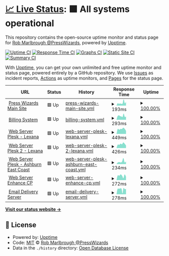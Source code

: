 # [📈 Live Status](https://presswizards.github.io/upptime): <!--live status--> **🟩 All systems operational**

This repository contains the open-source uptime monitor and status page for [Rob Marlbrough @PressWizards](https://presswizards.com/), powered by [Upptime](https://github.com/upptime/upptime).

[![Uptime CI](https://github.com/presswizards/upptime/workflows/Uptime%20CI/badge.svg)](https://github.com/presswizards/upptime/actions?query=workflow%3A%22Uptime+CI%22)
[![Response Time CI](https://github.com/presswizards/upptime/workflows/Response%20Time%20CI/badge.svg)](https://github.com/presswizards/upptime/actions?query=workflow%3A%22Response+Time+CI%22)
[![Graphs CI](https://github.com/presswizards/upptime/workflows/Graphs%20CI/badge.svg)](https://github.com/presswizards/upptime/actions?query=workflow%3A%22Graphs+CI%22)
[![Static Site CI](https://github.com/presswizards/upptime/workflows/Static%20Site%20CI/badge.svg)](https://github.com/presswizards/upptime/actions?query=workflow%3A%22Static+Site+CI%22)
[![Summary CI](https://github.com/presswizards/upptime/workflows/Summary%20CI/badge.svg)](https://github.com/presswizards/upptime/actions?query=workflow%3A%22Summary+CI%22)

With [Upptime](https://upptime.js.org), you can get your own unlimited and free uptime monitor and status page, powered entirely by a GitHub repository. We use [Issues](https://github.com/presswizards/upptime/issues) as incident reports, [Actions](https://github.com/presswizards/upptime/actions) as uptime monitors, and [Pages](https://presswizards.github.io/upptime) for the status page.

<!--start: status pages-->
<!-- This summary is generated by Upptime (https://github.com/upptime/upptime) -->
<!-- Do not edit this manually, your changes will be overwritten -->
<!-- prettier-ignore -->
| URL | Status | History | Response Time | Uptime |
| --- | ------ | ------- | ------------- | ------ |
| <img alt="" src="https://icons.duckduckgo.com/ip3/presswizards.com.ico" height="13"> [Press Wizards Main Site](https://presswizards.com) | 🟩 Up | [press-wizards-main-site.yml](https://github.com/presswizards/upptime/commits/HEAD/history/press-wizards-main-site.yml) | <details><summary><img alt="Response time graph" src="./graphs/press-wizards-main-site/response-time-week.png" height="20"> 193ms</summary><br><a href="https://presswizards.github.io/upptime/history/press-wizards-main-site"><img alt="Response time 145" src="https://img.shields.io/endpoint?url=https%3A%2F%2Fraw.githubusercontent.com%2Fpresswizards%2Fupptime%2FHEAD%2Fapi%2Fpress-wizards-main-site%2Fresponse-time.json"></a><br><a href="https://presswizards.github.io/upptime/history/press-wizards-main-site"><img alt="24-hour response time 252" src="https://img.shields.io/endpoint?url=https%3A%2F%2Fraw.githubusercontent.com%2Fpresswizards%2Fupptime%2FHEAD%2Fapi%2Fpress-wizards-main-site%2Fresponse-time-day.json"></a><br><a href="https://presswizards.github.io/upptime/history/press-wizards-main-site"><img alt="7-day response time 193" src="https://img.shields.io/endpoint?url=https%3A%2F%2Fraw.githubusercontent.com%2Fpresswizards%2Fupptime%2FHEAD%2Fapi%2Fpress-wizards-main-site%2Fresponse-time-week.json"></a><br><a href="https://presswizards.github.io/upptime/history/press-wizards-main-site"><img alt="30-day response time 225" src="https://img.shields.io/endpoint?url=https%3A%2F%2Fraw.githubusercontent.com%2Fpresswizards%2Fupptime%2FHEAD%2Fapi%2Fpress-wizards-main-site%2Fresponse-time-month.json"></a><br><a href="https://presswizards.github.io/upptime/history/press-wizards-main-site"><img alt="1-year response time 158" src="https://img.shields.io/endpoint?url=https%3A%2F%2Fraw.githubusercontent.com%2Fpresswizards%2Fupptime%2FHEAD%2Fapi%2Fpress-wizards-main-site%2Fresponse-time-year.json"></a></details> | <details><summary><a href="https://presswizards.github.io/upptime/history/press-wizards-main-site">100.00%</a></summary><a href="https://presswizards.github.io/upptime/history/press-wizards-main-site"><img alt="All-time uptime 100.00%" src="https://img.shields.io/endpoint?url=https%3A%2F%2Fraw.githubusercontent.com%2Fpresswizards%2Fupptime%2FHEAD%2Fapi%2Fpress-wizards-main-site%2Fuptime.json"></a><br><a href="https://presswizards.github.io/upptime/history/press-wizards-main-site"><img alt="24-hour uptime 100.00%" src="https://img.shields.io/endpoint?url=https%3A%2F%2Fraw.githubusercontent.com%2Fpresswizards%2Fupptime%2FHEAD%2Fapi%2Fpress-wizards-main-site%2Fuptime-day.json"></a><br><a href="https://presswizards.github.io/upptime/history/press-wizards-main-site"><img alt="7-day uptime 100.00%" src="https://img.shields.io/endpoint?url=https%3A%2F%2Fraw.githubusercontent.com%2Fpresswizards%2Fupptime%2FHEAD%2Fapi%2Fpress-wizards-main-site%2Fuptime-week.json"></a><br><a href="https://presswizards.github.io/upptime/history/press-wizards-main-site"><img alt="30-day uptime 100.00%" src="https://img.shields.io/endpoint?url=https%3A%2F%2Fraw.githubusercontent.com%2Fpresswizards%2Fupptime%2FHEAD%2Fapi%2Fpress-wizards-main-site%2Fuptime-month.json"></a><br><a href="https://presswizards.github.io/upptime/history/press-wizards-main-site"><img alt="1-year uptime 100.00%" src="https://img.shields.io/endpoint?url=https%3A%2F%2Fraw.githubusercontent.com%2Fpresswizards%2Fupptime%2FHEAD%2Fapi%2Fpress-wizards-main-site%2Fuptime-year.json"></a></details>
| <img alt="" src="https://icons.duckduckgo.com/ip3/billing.presswizards.com.ico" height="13"> [Billing System](https://billing.presswizards.com) | 🟩 Up | [billing-system.yml](https://github.com/presswizards/upptime/commits/HEAD/history/billing-system.yml) | <details><summary><img alt="Response time graph" src="./graphs/billing-system/response-time-week.png" height="20"> 293ms</summary><br><a href="https://presswizards.github.io/upptime/history/billing-system"><img alt="Response time 311" src="https://img.shields.io/endpoint?url=https%3A%2F%2Fraw.githubusercontent.com%2Fpresswizards%2Fupptime%2FHEAD%2Fapi%2Fbilling-system%2Fresponse-time.json"></a><br><a href="https://presswizards.github.io/upptime/history/billing-system"><img alt="24-hour response time 247" src="https://img.shields.io/endpoint?url=https%3A%2F%2Fraw.githubusercontent.com%2Fpresswizards%2Fupptime%2FHEAD%2Fapi%2Fbilling-system%2Fresponse-time-day.json"></a><br><a href="https://presswizards.github.io/upptime/history/billing-system"><img alt="7-day response time 293" src="https://img.shields.io/endpoint?url=https%3A%2F%2Fraw.githubusercontent.com%2Fpresswizards%2Fupptime%2FHEAD%2Fapi%2Fbilling-system%2Fresponse-time-week.json"></a><br><a href="https://presswizards.github.io/upptime/history/billing-system"><img alt="30-day response time 318" src="https://img.shields.io/endpoint?url=https%3A%2F%2Fraw.githubusercontent.com%2Fpresswizards%2Fupptime%2FHEAD%2Fapi%2Fbilling-system%2Fresponse-time-month.json"></a><br><a href="https://presswizards.github.io/upptime/history/billing-system"><img alt="1-year response time 321" src="https://img.shields.io/endpoint?url=https%3A%2F%2Fraw.githubusercontent.com%2Fpresswizards%2Fupptime%2FHEAD%2Fapi%2Fbilling-system%2Fresponse-time-year.json"></a></details> | <details><summary><a href="https://presswizards.github.io/upptime/history/billing-system">100.00%</a></summary><a href="https://presswizards.github.io/upptime/history/billing-system"><img alt="All-time uptime 99.97%" src="https://img.shields.io/endpoint?url=https%3A%2F%2Fraw.githubusercontent.com%2Fpresswizards%2Fupptime%2FHEAD%2Fapi%2Fbilling-system%2Fuptime.json"></a><br><a href="https://presswizards.github.io/upptime/history/billing-system"><img alt="24-hour uptime 100.00%" src="https://img.shields.io/endpoint?url=https%3A%2F%2Fraw.githubusercontent.com%2Fpresswizards%2Fupptime%2FHEAD%2Fapi%2Fbilling-system%2Fuptime-day.json"></a><br><a href="https://presswizards.github.io/upptime/history/billing-system"><img alt="7-day uptime 100.00%" src="https://img.shields.io/endpoint?url=https%3A%2F%2Fraw.githubusercontent.com%2Fpresswizards%2Fupptime%2FHEAD%2Fapi%2Fbilling-system%2Fuptime-week.json"></a><br><a href="https://presswizards.github.io/upptime/history/billing-system"><img alt="30-day uptime 100.00%" src="https://img.shields.io/endpoint?url=https%3A%2F%2Fraw.githubusercontent.com%2Fpresswizards%2Fupptime%2FHEAD%2Fapi%2Fbilling-system%2Fuptime-month.json"></a><br><a href="https://presswizards.github.io/upptime/history/billing-system"><img alt="1-year uptime 99.99%" src="https://img.shields.io/endpoint?url=https%3A%2F%2Fraw.githubusercontent.com%2Fpresswizards%2Fupptime%2FHEAD%2Fapi%2Fbilling-system%2Fuptime-year.json"></a></details>
| <img alt="" src="https://icons.duckduckgo.com/ip3/plesk.presswizards.com.ico" height="13"> [Web Server Plesk - Lexana](https://plesk.presswizards.com) | 🟩 Up | [web-server-plesk-lexana.yml](https://github.com/presswizards/upptime/commits/HEAD/history/web-server-plesk-lexana.yml) | <details><summary><img alt="Response time graph" src="./graphs/web-server-plesk-lexana/response-time-week.png" height="20"> 449ms</summary><br><a href="https://presswizards.github.io/upptime/history/web-server-plesk-lexana"><img alt="Response time 449" src="https://img.shields.io/endpoint?url=https%3A%2F%2Fraw.githubusercontent.com%2Fpresswizards%2Fupptime%2FHEAD%2Fapi%2Fweb-server-plesk-lexana%2Fresponse-time.json"></a><br><a href="https://presswizards.github.io/upptime/history/web-server-plesk-lexana"><img alt="24-hour response time 286" src="https://img.shields.io/endpoint?url=https%3A%2F%2Fraw.githubusercontent.com%2Fpresswizards%2Fupptime%2FHEAD%2Fapi%2Fweb-server-plesk-lexana%2Fresponse-time-day.json"></a><br><a href="https://presswizards.github.io/upptime/history/web-server-plesk-lexana"><img alt="7-day response time 449" src="https://img.shields.io/endpoint?url=https%3A%2F%2Fraw.githubusercontent.com%2Fpresswizards%2Fupptime%2FHEAD%2Fapi%2Fweb-server-plesk-lexana%2Fresponse-time-week.json"></a><br><a href="https://presswizards.github.io/upptime/history/web-server-plesk-lexana"><img alt="30-day response time 449" src="https://img.shields.io/endpoint?url=https%3A%2F%2Fraw.githubusercontent.com%2Fpresswizards%2Fupptime%2FHEAD%2Fapi%2Fweb-server-plesk-lexana%2Fresponse-time-month.json"></a><br><a href="https://presswizards.github.io/upptime/history/web-server-plesk-lexana"><img alt="1-year response time 449" src="https://img.shields.io/endpoint?url=https%3A%2F%2Fraw.githubusercontent.com%2Fpresswizards%2Fupptime%2FHEAD%2Fapi%2Fweb-server-plesk-lexana%2Fresponse-time-year.json"></a></details> | <details><summary><a href="https://presswizards.github.io/upptime/history/web-server-plesk-lexana">100.00%</a></summary><a href="https://presswizards.github.io/upptime/history/web-server-plesk-lexana"><img alt="All-time uptime 100.00%" src="https://img.shields.io/endpoint?url=https%3A%2F%2Fraw.githubusercontent.com%2Fpresswizards%2Fupptime%2FHEAD%2Fapi%2Fweb-server-plesk-lexana%2Fuptime.json"></a><br><a href="https://presswizards.github.io/upptime/history/web-server-plesk-lexana"><img alt="24-hour uptime 100.00%" src="https://img.shields.io/endpoint?url=https%3A%2F%2Fraw.githubusercontent.com%2Fpresswizards%2Fupptime%2FHEAD%2Fapi%2Fweb-server-plesk-lexana%2Fuptime-day.json"></a><br><a href="https://presswizards.github.io/upptime/history/web-server-plesk-lexana"><img alt="7-day uptime 100.00%" src="https://img.shields.io/endpoint?url=https%3A%2F%2Fraw.githubusercontent.com%2Fpresswizards%2Fupptime%2FHEAD%2Fapi%2Fweb-server-plesk-lexana%2Fuptime-week.json"></a><br><a href="https://presswizards.github.io/upptime/history/web-server-plesk-lexana"><img alt="30-day uptime 100.00%" src="https://img.shields.io/endpoint?url=https%3A%2F%2Fraw.githubusercontent.com%2Fpresswizards%2Fupptime%2FHEAD%2Fapi%2Fweb-server-plesk-lexana%2Fuptime-month.json"></a><br><a href="https://presswizards.github.io/upptime/history/web-server-plesk-lexana"><img alt="1-year uptime 100.00%" src="https://img.shields.io/endpoint?url=https%3A%2F%2Fraw.githubusercontent.com%2Fpresswizards%2Fupptime%2FHEAD%2Fapi%2Fweb-server-plesk-lexana%2Fuptime-year.json"></a></details>
| <img alt="" src="https://icons.duckduckgo.com/ip3/plesk2.presswizards.com.ico" height="13"> [Web Server Plesk 2 - Lexana](https://plesk2.presswizards.com) | 🟩 Up | [web-server-plesk-2-lexana.yml](https://github.com/presswizards/upptime/commits/HEAD/history/web-server-plesk-2-lexana.yml) | <details><summary><img alt="Response time graph" src="./graphs/web-server-plesk-2-lexana/response-time-week.png" height="20"> 426ms</summary><br><a href="https://presswizards.github.io/upptime/history/web-server-plesk-2-lexana"><img alt="Response time 426" src="https://img.shields.io/endpoint?url=https%3A%2F%2Fraw.githubusercontent.com%2Fpresswizards%2Fupptime%2FHEAD%2Fapi%2Fweb-server-plesk-2-lexana%2Fresponse-time.json"></a><br><a href="https://presswizards.github.io/upptime/history/web-server-plesk-2-lexana"><img alt="24-hour response time 277" src="https://img.shields.io/endpoint?url=https%3A%2F%2Fraw.githubusercontent.com%2Fpresswizards%2Fupptime%2FHEAD%2Fapi%2Fweb-server-plesk-2-lexana%2Fresponse-time-day.json"></a><br><a href="https://presswizards.github.io/upptime/history/web-server-plesk-2-lexana"><img alt="7-day response time 426" src="https://img.shields.io/endpoint?url=https%3A%2F%2Fraw.githubusercontent.com%2Fpresswizards%2Fupptime%2FHEAD%2Fapi%2Fweb-server-plesk-2-lexana%2Fresponse-time-week.json"></a><br><a href="https://presswizards.github.io/upptime/history/web-server-plesk-2-lexana"><img alt="30-day response time 426" src="https://img.shields.io/endpoint?url=https%3A%2F%2Fraw.githubusercontent.com%2Fpresswizards%2Fupptime%2FHEAD%2Fapi%2Fweb-server-plesk-2-lexana%2Fresponse-time-month.json"></a><br><a href="https://presswizards.github.io/upptime/history/web-server-plesk-2-lexana"><img alt="1-year response time 426" src="https://img.shields.io/endpoint?url=https%3A%2F%2Fraw.githubusercontent.com%2Fpresswizards%2Fupptime%2FHEAD%2Fapi%2Fweb-server-plesk-2-lexana%2Fresponse-time-year.json"></a></details> | <details><summary><a href="https://presswizards.github.io/upptime/history/web-server-plesk-2-lexana">100.00%</a></summary><a href="https://presswizards.github.io/upptime/history/web-server-plesk-2-lexana"><img alt="All-time uptime 100.00%" src="https://img.shields.io/endpoint?url=https%3A%2F%2Fraw.githubusercontent.com%2Fpresswizards%2Fupptime%2FHEAD%2Fapi%2Fweb-server-plesk-2-lexana%2Fuptime.json"></a><br><a href="https://presswizards.github.io/upptime/history/web-server-plesk-2-lexana"><img alt="24-hour uptime 100.00%" src="https://img.shields.io/endpoint?url=https%3A%2F%2Fraw.githubusercontent.com%2Fpresswizards%2Fupptime%2FHEAD%2Fapi%2Fweb-server-plesk-2-lexana%2Fuptime-day.json"></a><br><a href="https://presswizards.github.io/upptime/history/web-server-plesk-2-lexana"><img alt="7-day uptime 100.00%" src="https://img.shields.io/endpoint?url=https%3A%2F%2Fraw.githubusercontent.com%2Fpresswizards%2Fupptime%2FHEAD%2Fapi%2Fweb-server-plesk-2-lexana%2Fuptime-week.json"></a><br><a href="https://presswizards.github.io/upptime/history/web-server-plesk-2-lexana"><img alt="30-day uptime 100.00%" src="https://img.shields.io/endpoint?url=https%3A%2F%2Fraw.githubusercontent.com%2Fpresswizards%2Fupptime%2FHEAD%2Fapi%2Fweb-server-plesk-2-lexana%2Fuptime-month.json"></a><br><a href="https://presswizards.github.io/upptime/history/web-server-plesk-2-lexana"><img alt="1-year uptime 100.00%" src="https://img.shields.io/endpoint?url=https%3A%2F%2Fraw.githubusercontent.com%2Fpresswizards%2Fupptime%2FHEAD%2Fapi%2Fweb-server-plesk-2-lexana%2Fuptime-year.json"></a></details>
| <img alt="" src="https://icons.duckduckgo.com/ip3/ashburn.presswizards.com.ico" height="13"> [Web Server Plesk - Ashburn East Coast](https://ashburn.presswizards.com) | 🟩 Up | [web-server-plesk-ashburn-east-coast.yml](https://github.com/presswizards/upptime/commits/HEAD/history/web-server-plesk-ashburn-east-coast.yml) | <details><summary><img alt="Response time graph" src="./graphs/web-server-plesk-ashburn-east-coast/response-time-week.png" height="20"> 234ms</summary><br><a href="https://presswizards.github.io/upptime/history/web-server-plesk-ashburn-east-coast"><img alt="Response time 234" src="https://img.shields.io/endpoint?url=https%3A%2F%2Fraw.githubusercontent.com%2Fpresswizards%2Fupptime%2FHEAD%2Fapi%2Fweb-server-plesk-ashburn-east-coast%2Fresponse-time.json"></a><br><a href="https://presswizards.github.io/upptime/history/web-server-plesk-ashburn-east-coast"><img alt="24-hour response time 228" src="https://img.shields.io/endpoint?url=https%3A%2F%2Fraw.githubusercontent.com%2Fpresswizards%2Fupptime%2FHEAD%2Fapi%2Fweb-server-plesk-ashburn-east-coast%2Fresponse-time-day.json"></a><br><a href="https://presswizards.github.io/upptime/history/web-server-plesk-ashburn-east-coast"><img alt="7-day response time 234" src="https://img.shields.io/endpoint?url=https%3A%2F%2Fraw.githubusercontent.com%2Fpresswizards%2Fupptime%2FHEAD%2Fapi%2Fweb-server-plesk-ashburn-east-coast%2Fresponse-time-week.json"></a><br><a href="https://presswizards.github.io/upptime/history/web-server-plesk-ashburn-east-coast"><img alt="30-day response time 234" src="https://img.shields.io/endpoint?url=https%3A%2F%2Fraw.githubusercontent.com%2Fpresswizards%2Fupptime%2FHEAD%2Fapi%2Fweb-server-plesk-ashburn-east-coast%2Fresponse-time-month.json"></a><br><a href="https://presswizards.github.io/upptime/history/web-server-plesk-ashburn-east-coast"><img alt="1-year response time 234" src="https://img.shields.io/endpoint?url=https%3A%2F%2Fraw.githubusercontent.com%2Fpresswizards%2Fupptime%2FHEAD%2Fapi%2Fweb-server-plesk-ashburn-east-coast%2Fresponse-time-year.json"></a></details> | <details><summary><a href="https://presswizards.github.io/upptime/history/web-server-plesk-ashburn-east-coast">100.00%</a></summary><a href="https://presswizards.github.io/upptime/history/web-server-plesk-ashburn-east-coast"><img alt="All-time uptime 100.00%" src="https://img.shields.io/endpoint?url=https%3A%2F%2Fraw.githubusercontent.com%2Fpresswizards%2Fupptime%2FHEAD%2Fapi%2Fweb-server-plesk-ashburn-east-coast%2Fuptime.json"></a><br><a href="https://presswizards.github.io/upptime/history/web-server-plesk-ashburn-east-coast"><img alt="24-hour uptime 100.00%" src="https://img.shields.io/endpoint?url=https%3A%2F%2Fraw.githubusercontent.com%2Fpresswizards%2Fupptime%2FHEAD%2Fapi%2Fweb-server-plesk-ashburn-east-coast%2Fuptime-day.json"></a><br><a href="https://presswizards.github.io/upptime/history/web-server-plesk-ashburn-east-coast"><img alt="7-day uptime 100.00%" src="https://img.shields.io/endpoint?url=https%3A%2F%2Fraw.githubusercontent.com%2Fpresswizards%2Fupptime%2FHEAD%2Fapi%2Fweb-server-plesk-ashburn-east-coast%2Fuptime-week.json"></a><br><a href="https://presswizards.github.io/upptime/history/web-server-plesk-ashburn-east-coast"><img alt="30-day uptime 100.00%" src="https://img.shields.io/endpoint?url=https%3A%2F%2Fraw.githubusercontent.com%2Fpresswizards%2Fupptime%2FHEAD%2Fapi%2Fweb-server-plesk-ashburn-east-coast%2Fuptime-month.json"></a><br><a href="https://presswizards.github.io/upptime/history/web-server-plesk-ashburn-east-coast"><img alt="1-year uptime 100.00%" src="https://img.shields.io/endpoint?url=https%3A%2F%2Fraw.githubusercontent.com%2Fpresswizards%2Fupptime%2FHEAD%2Fapi%2Fweb-server-plesk-ashburn-east-coast%2Fuptime-year.json"></a></details>
| <img alt="" src="https://icons.duckduckgo.com/ip3/enhance.presswizards.com.ico" height="13"> [Web Server Enhance CP](https://enhance.presswizards.com) | 🟩 Up | [web-server-enhance-cp.yml](https://github.com/presswizards/upptime/commits/HEAD/history/web-server-enhance-cp.yml) | <details><summary><img alt="Response time graph" src="./graphs/web-server-enhance-cp/response-time-week.png" height="20"> 272ms</summary><br><a href="https://presswizards.github.io/upptime/history/web-server-enhance-cp"><img alt="Response time 272" src="https://img.shields.io/endpoint?url=https%3A%2F%2Fraw.githubusercontent.com%2Fpresswizards%2Fupptime%2FHEAD%2Fapi%2Fweb-server-enhance-cp%2Fresponse-time.json"></a><br><a href="https://presswizards.github.io/upptime/history/web-server-enhance-cp"><img alt="24-hour response time 215" src="https://img.shields.io/endpoint?url=https%3A%2F%2Fraw.githubusercontent.com%2Fpresswizards%2Fupptime%2FHEAD%2Fapi%2Fweb-server-enhance-cp%2Fresponse-time-day.json"></a><br><a href="https://presswizards.github.io/upptime/history/web-server-enhance-cp"><img alt="7-day response time 272" src="https://img.shields.io/endpoint?url=https%3A%2F%2Fraw.githubusercontent.com%2Fpresswizards%2Fupptime%2FHEAD%2Fapi%2Fweb-server-enhance-cp%2Fresponse-time-week.json"></a><br><a href="https://presswizards.github.io/upptime/history/web-server-enhance-cp"><img alt="30-day response time 272" src="https://img.shields.io/endpoint?url=https%3A%2F%2Fraw.githubusercontent.com%2Fpresswizards%2Fupptime%2FHEAD%2Fapi%2Fweb-server-enhance-cp%2Fresponse-time-month.json"></a><br><a href="https://presswizards.github.io/upptime/history/web-server-enhance-cp"><img alt="1-year response time 272" src="https://img.shields.io/endpoint?url=https%3A%2F%2Fraw.githubusercontent.com%2Fpresswizards%2Fupptime%2FHEAD%2Fapi%2Fweb-server-enhance-cp%2Fresponse-time-year.json"></a></details> | <details><summary><a href="https://presswizards.github.io/upptime/history/web-server-enhance-cp">100.00%</a></summary><a href="https://presswizards.github.io/upptime/history/web-server-enhance-cp"><img alt="All-time uptime 100.00%" src="https://img.shields.io/endpoint?url=https%3A%2F%2Fraw.githubusercontent.com%2Fpresswizards%2Fupptime%2FHEAD%2Fapi%2Fweb-server-enhance-cp%2Fuptime.json"></a><br><a href="https://presswizards.github.io/upptime/history/web-server-enhance-cp"><img alt="24-hour uptime 100.00%" src="https://img.shields.io/endpoint?url=https%3A%2F%2Fraw.githubusercontent.com%2Fpresswizards%2Fupptime%2FHEAD%2Fapi%2Fweb-server-enhance-cp%2Fuptime-day.json"></a><br><a href="https://presswizards.github.io/upptime/history/web-server-enhance-cp"><img alt="7-day uptime 100.00%" src="https://img.shields.io/endpoint?url=https%3A%2F%2Fraw.githubusercontent.com%2Fpresswizards%2Fupptime%2FHEAD%2Fapi%2Fweb-server-enhance-cp%2Fuptime-week.json"></a><br><a href="https://presswizards.github.io/upptime/history/web-server-enhance-cp"><img alt="30-day uptime 100.00%" src="https://img.shields.io/endpoint?url=https%3A%2F%2Fraw.githubusercontent.com%2Fpresswizards%2Fupptime%2FHEAD%2Fapi%2Fweb-server-enhance-cp%2Fuptime-month.json"></a><br><a href="https://presswizards.github.io/upptime/history/web-server-enhance-cp"><img alt="1-year uptime 100.00%" src="https://img.shields.io/endpoint?url=https%3A%2F%2Fraw.githubusercontent.com%2Fpresswizards%2Fupptime%2FHEAD%2Fapi%2Fweb-server-enhance-cp%2Fuptime-year.json"></a></details>
| <img alt="" src="https://icons.duckduckgo.com/ip3/emails.presswizards.com.ico" height="13"> [Email Delivery Server](https://emails.presswizards.com) | 🟩 Up | [email-delivery-server.yml](https://github.com/presswizards/upptime/commits/HEAD/history/email-delivery-server.yml) | <details><summary><img alt="Response time graph" src="./graphs/email-delivery-server/response-time-week.png" height="20"> 278ms</summary><br><a href="https://presswizards.github.io/upptime/history/email-delivery-server"><img alt="Response time 278" src="https://img.shields.io/endpoint?url=https%3A%2F%2Fraw.githubusercontent.com%2Fpresswizards%2Fupptime%2FHEAD%2Fapi%2Femail-delivery-server%2Fresponse-time.json"></a><br><a href="https://presswizards.github.io/upptime/history/email-delivery-server"><img alt="24-hour response time 292" src="https://img.shields.io/endpoint?url=https%3A%2F%2Fraw.githubusercontent.com%2Fpresswizards%2Fupptime%2FHEAD%2Fapi%2Femail-delivery-server%2Fresponse-time-day.json"></a><br><a href="https://presswizards.github.io/upptime/history/email-delivery-server"><img alt="7-day response time 278" src="https://img.shields.io/endpoint?url=https%3A%2F%2Fraw.githubusercontent.com%2Fpresswizards%2Fupptime%2FHEAD%2Fapi%2Femail-delivery-server%2Fresponse-time-week.json"></a><br><a href="https://presswizards.github.io/upptime/history/email-delivery-server"><img alt="30-day response time 278" src="https://img.shields.io/endpoint?url=https%3A%2F%2Fraw.githubusercontent.com%2Fpresswizards%2Fupptime%2FHEAD%2Fapi%2Femail-delivery-server%2Fresponse-time-month.json"></a><br><a href="https://presswizards.github.io/upptime/history/email-delivery-server"><img alt="1-year response time 278" src="https://img.shields.io/endpoint?url=https%3A%2F%2Fraw.githubusercontent.com%2Fpresswizards%2Fupptime%2FHEAD%2Fapi%2Femail-delivery-server%2Fresponse-time-year.json"></a></details> | <details><summary><a href="https://presswizards.github.io/upptime/history/email-delivery-server">100.00%</a></summary><a href="https://presswizards.github.io/upptime/history/email-delivery-server"><img alt="All-time uptime 100.00%" src="https://img.shields.io/endpoint?url=https%3A%2F%2Fraw.githubusercontent.com%2Fpresswizards%2Fupptime%2FHEAD%2Fapi%2Femail-delivery-server%2Fuptime.json"></a><br><a href="https://presswizards.github.io/upptime/history/email-delivery-server"><img alt="24-hour uptime 100.00%" src="https://img.shields.io/endpoint?url=https%3A%2F%2Fraw.githubusercontent.com%2Fpresswizards%2Fupptime%2FHEAD%2Fapi%2Femail-delivery-server%2Fuptime-day.json"></a><br><a href="https://presswizards.github.io/upptime/history/email-delivery-server"><img alt="7-day uptime 100.00%" src="https://img.shields.io/endpoint?url=https%3A%2F%2Fraw.githubusercontent.com%2Fpresswizards%2Fupptime%2FHEAD%2Fapi%2Femail-delivery-server%2Fuptime-week.json"></a><br><a href="https://presswizards.github.io/upptime/history/email-delivery-server"><img alt="30-day uptime 100.00%" src="https://img.shields.io/endpoint?url=https%3A%2F%2Fraw.githubusercontent.com%2Fpresswizards%2Fupptime%2FHEAD%2Fapi%2Femail-delivery-server%2Fuptime-month.json"></a><br><a href="https://presswizards.github.io/upptime/history/email-delivery-server"><img alt="1-year uptime 100.00%" src="https://img.shields.io/endpoint?url=https%3A%2F%2Fraw.githubusercontent.com%2Fpresswizards%2Fupptime%2FHEAD%2Fapi%2Femail-delivery-server%2Fuptime-year.json"></a></details>

<!--end: status pages-->

[**Visit our status website →**](https://presswizards.github.io/upptime)

## 📄 License

- Powered by: [Upptime](https://github.com/upptime/upptime)
- Code: [MIT](./LICENSE) © [Rob Marlbrough @PressWizards](https://presswizards.com/)
- Data in the `./history` directory: [Open Database License](https://opendatacommons.org/licenses/odbl/1-0/)
